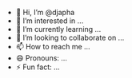 - 👋 Hi, I’m @djapha
- 👀 I’m interested in ...
- 🌱 I’m currently learning ...
- 💞️ I’m looking to collaborate on ...
- 📫 How to reach me ...
- 😄 Pronouns: ...
- ⚡ Fun fact: ...

<!---
djapha/djapha is a ✨ special ✨ repository because its `README.md` (this file) appears on your GitHub profile.
You can click the Preview link to take a look at your changes.
--->

